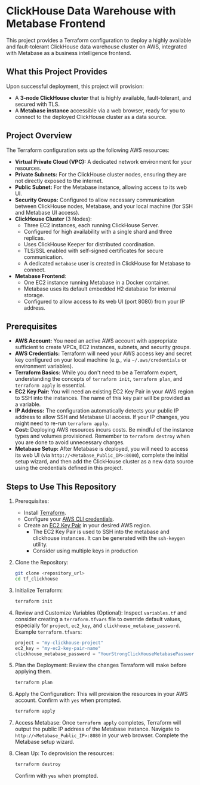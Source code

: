 # ClickHouse Data Warehouse with Metabase Frontend

This project provides a Terraform configuration to deploy a highly available and fault-tolerant ClickHouse data warehouse cluster on AWS, integrated with Metabase as a business intelligence frontend.

## What this Project Provides

Upon successful deployment, this project will provision:

- A **3-node ClickHouse cluster** that is highly available, fault-tolerant, and secured with TLS.
- A **Metabase instance** accessible via a web browser, ready for you to connect to the deployed ClickHouse cluster as a data source.

## Project Overview

The Terraform configuration sets up the following AWS resources:

- **Virtual Private Cloud (VPC):** A dedicated network environment for your resources.
- **Private Subnets:** For the ClickHouse cluster nodes, ensuring they are not directly exposed to the internet.
- **Public Subnet:** For the Metabase instance, allowing access to its web UI.
- **Security Groups:** Configured to allow necessary communication between ClickHouse nodes, Metabase, and your local machine (for SSH and Metabase UI access).
- **ClickHouse Cluster** (3 Nodes):
  - Three EC2 instances, each running ClickHouse Server.
  - Configured for high availability with a single shard and three replicas.
  - Uses ClickHouse Keeper for distributed coordination.
  - TLS/SSL enabled with self-signed certificates for secure communication.
  - A dedicated `metabase` user is created in ClickHouse for Metabase to connect.
- **Metabase Frontend**:
  - One EC2 instance running Metabase in a Docker container.
  - Metabase uses its default embedded H2 database for internal storage.
  - Configured to allow access to its web UI (port 8080) from your IP address.

## Prerequisites

- **AWS Account:** You need an active AWS account with appropriate sufficient to create VPCs, EC2 instances, subnets, and security groups.
- **AWS Credentials:** Terraform will need your AWS access key and secret key configured on your local machine (e.g., via `~/.aws/credentials` or environment variables).
- **Terraform Basics:** While you don't need to be a Terraform expert, understanding the concepts of `terraform init`, `terraform plan`, and `terraform apply` is essential.
- **EC2 Key Pair:** You will need an existing EC2 Key Pair in your AWS region to SSH into the instances. The name of this key pair will be provided as a variable.
- **IP Address:** The configuration automatically detects your public IP address to allow SSH and Metabase UI access. If your IP changes, you might need to re-run `terraform apply`.
- **Cost:** Deploying AWS resources incurs costs. Be mindful of the instance types and volumes provisioned. Remember to `terraform destroy` when you are done to avoid unnecessary charges.
- **Metabase Setup:** After Metabase is deployed, you will need to access its web UI (via `http://<Metabase_Public_IP>:8080`), complete the initial setup wizard, and then add the ClickHouse cluster as a new data source using the credentials defined in this project.

## Steps to Use This Repository

1.  Prerequisites:

    - Install [Terraform](https://www.terraform.io/downloads).
    - Configure your [AWS CLI credentials](https://docs.aws.amazon.com/cli/latest/userguide/cli-configure-files.html).
    - Create an [EC2 Key Pair](https://docs.aws.amazon.com/AWSEC2/latest/UserGuide/ec2-key-pairs.html) in your desired AWS region.
      - The EC2 Key Pair is used to SSH into the metabase and clickhouse instances. It can be generated with the `ssh-keygen` utility.
      - Consider using multiple keys in production

2.  Clone the Repository:

    ```bash
    git clone <repository_url>
    cd tf_clickhouse
    ```

3.  Initialize Terraform:

    ```bash
    terraform init
    ```

4.  Review and Customize Variables (Optional):
    Inspect `variables.tf` and consider creating a `terraform.tfvars` file to override default values, especially for `project`, `ec2_key`, and `clickhouse_metabase_password`.
    Example `terraform.tfvars`:

    ```terraform
    project = "my-clickhouse-project"
    ec2_key = "my-ec2-key-pair-name"
    clickhouse_metabase_password = "YourStrongClickHouseMetabasePassword"
    ```

5.  Plan the Deployment:
    Review the changes Terraform will make before applying them.

    ```bash
    terraform plan
    ```

6.  Apply the Configuration:
    This will provision the resources in your AWS account. Confirm with `yes` when prompted.

    ```bash
    terraform apply
    ```

7.  Access Metabase:
    Once `terraform apply` completes, Terraform will output the public IP address of the Metabase instance.
    Navigate to `http://<Metabase_Public_IP>:8080` in your web browser.
    Complete the Metabase setup wizard.

8.  Clean Up:
    To deprovision the resources:

    ```bash
    terraform destroy
    ```

    Confirm with `yes` when prompted.

